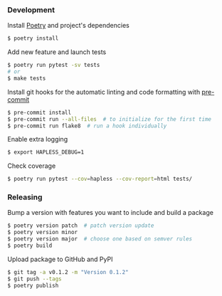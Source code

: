 ### Development

Install [Poetry](https://python-poetry.org/) and project's dependencies

```bash
$ poetry install
```

Add new feature and launch tests

```bash
$ poetry run pytest -sv tests
# or
$ make tests
```

Install git hooks for the automatic linting and code formatting with [pre-commit](https://pre-commit.com/)

```bash
$ pre-commit install
$ pre-commit run --all-files  # to initialize for the first time
$ pre-commit run flake8  # run a hook individually
```

Enable extra logging

```bash
$ export HAPLESS_DEBUG=1
```

Check coverage

```bash
$ poetry run pytest --cov=hapless --cov-report=html tests/
```

### Releasing

Bump a version with features you want to include and build a package

```bash
$ poetry version patch  # patch version update
$ poetry version minor
$ poetry version major  # choose one based on semver rules
$ poetry build
```

Upload package to GitHub and PyPI

```bash
$ git tag -a v0.1.2 -m "Version 0.1.2"
$ git push --tags
$ poetry publish
```
